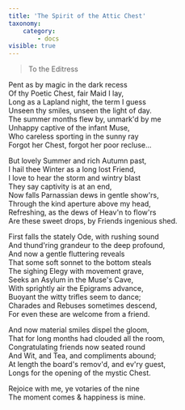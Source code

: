 ```yaml
---
title: 'The Spirit of the Attic Chest'
taxonomy:
    category:
        - docs
visible: true
---
```


> To the Editress  
  
Pent as by magic in the dark recess  
Of thy Poetic Chest, fair Maid I lay,  
Long as a Lapland night, the term I guess  
Unseen thy smiles, unseen the light of day.  
The summer months flew by, unmark'd by me  
Unhappy captive of the infant Muse,  
Who careless sporting in the sunny ray  
Forgot her Chest, forgot her poor recluse...  
  
But lovely Summer and rich Autumn past,  
I hail thee Winter as a long lost Friend,  
I love to hear the storm and wintry blast  
They say captivity is at an end,  
Now falls Parnassian dews in gentle show'rs,  
Through the kind aperture above my head,  
Refreshing, as the dews of Heav'n to flow'rs  
Are these sweet drops, by Friends ingenious shed.  
  
First falls the stately Ode, with rushing sound  
And thund'ring grandeur to the deep profound,  
And now a gentle fluttering reveals  
That some soft sonnet to the bottom steals  
The sighing Elegy with movement grave,  
Seeks an Asylum in the Muse's Cave,  
With sprightly air the Epigrams advance,  
Buoyant the witty trifles seem to dance;  
Charades and Rebuses sometimes descend,  
For even these are welcome from a friend.  
  
And now material smiles dispel the gloom,  
That for long months had clouded all the room,  
Congratulating friends now seated round  
And Wit, and Tea, and compliments abound;  
At length the board's remov'd, and ev'ry guest,  
Longs for the opening of the mystic Chest.  
  
Rejoice with me, ye votaries of the nine  
The moment comes & happiness is mine.